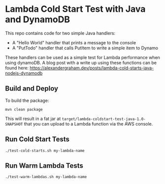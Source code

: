 # Lambda Cold Start Test with Java and DynamoDB

This repo contains code for two simple Java handlers:

- A "Hello World" handler that prints a message to the console
- A "PutTodo" handler that calls PutItem to write a simple item to Dynamo

These handlers can be used as a simple test for Lambda performance when using dynamoDB. A blog post with a write up using these functions can be found here: https://alexandergraham.dev/posts/lambda-cold-starts-java-nodejs-dynamodb

## Build and Deploy

To build the package:

```
mvn clean package
```

This will result in a fat jar at `target/lambda-coldstart-test-java-1.0-SNAPSHOT` that you can upload to a Lambda function via the AWS console.

## Run Cold Start Tests

```
./test-cold-starts.sh my-lambda-name
```

## Run Warm Lambda Tests

```
./test-warm-lambdas.sh my-lambda-name
```

